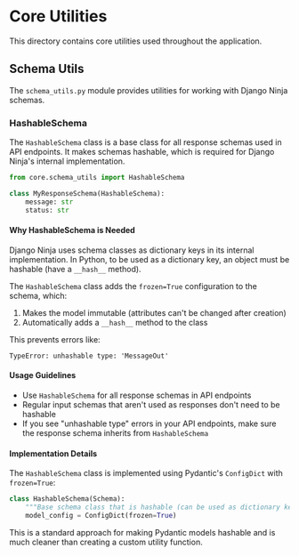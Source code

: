 # Core Utilities

This directory contains core utilities used throughout the application.

## Schema Utils

The `schema_utils.py` module provides utilities for working with Django Ninja schemas.

### HashableSchema

The `HashableSchema` class is a base class for all response schemas used in API endpoints. It makes schemas hashable, which is required for Django Ninja's internal implementation.

```python
from core.schema_utils import HashableSchema

class MyResponseSchema(HashableSchema):
    message: str
    status: str
```

#### Why HashableSchema is Needed

Django Ninja uses schema classes as dictionary keys in its internal implementation. In Python, to be used as a dictionary key, an object must be hashable (have a `__hash__` method).

The `HashableSchema` class adds the `frozen=True` configuration to the schema, which:
1. Makes the model immutable (attributes can't be changed after creation)
2. Automatically adds a `__hash__` method to the class

This prevents errors like:
```
TypeError: unhashable type: 'MessageOut'
```

#### Usage Guidelines

- Use `HashableSchema` for all response schemas in API endpoints
- Regular input schemas that aren't used as responses don't need to be hashable
- If you see "unhashable type" errors in your API endpoints, make sure the response schema inherits from `HashableSchema`

#### Implementation Details

The `HashableSchema` class is implemented using Pydantic's `ConfigDict` with `frozen=True`:

```python
class HashableSchema(Schema):
    """Base schema class that is hashable (can be used as dictionary keys)"""
    model_config = ConfigDict(frozen=True)
```

This is a standard approach for making Pydantic models hashable and is much cleaner than creating a custom utility function.
